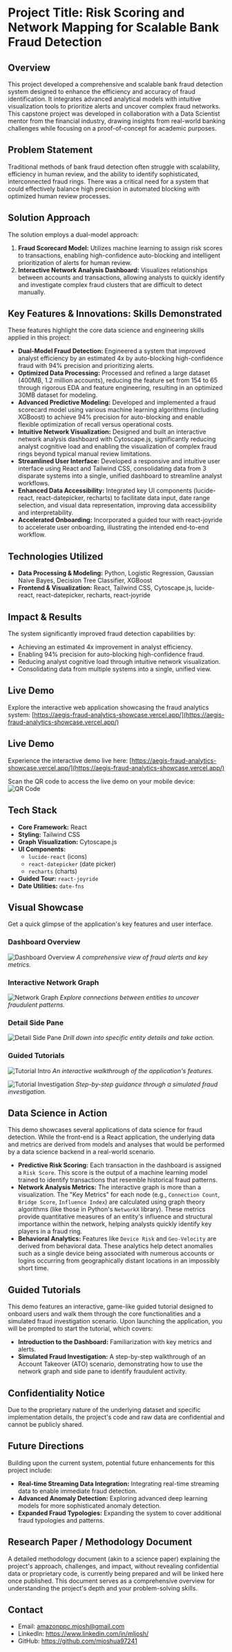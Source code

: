 # Project Title: Risk Scoring and Network Mapping for Scalable Bank Fraud Detection

## Overview
This project developed a comprehensive and scalable bank fraud detection system designed to enhance the efficiency and accuracy of fraud identification. It integrates advanced analytical models with intuitive visualization tools to prioritize alerts and uncover complex fraud networks. This capstone project was developed in collaboration with a Data Scientist mentor from the financial industry, drawing insights from real-world banking challenges while focusing on a proof-of-concept for academic purposes.

## Problem Statement
Traditional methods of bank fraud detection often struggle with scalability, efficiency in human review, and the ability to identify sophisticated, interconnected fraud rings. There was a critical need for a system that could effectively balance high precision in automated blocking with optimized human review processes.

## Solution Approach
The solution employs a dual-model approach:
1.  **Fraud Scorecard Model:** Utilizes machine learning to assign risk scores to transactions, enabling high-confidence auto-blocking and intelligent prioritization of alerts for human review.
2.  **Interactive Network Analysis Dashboard:** Visualizes relationships between accounts and transactions, allowing analysts to quickly identify and investigate complex fraud clusters that are difficult to detect manually.

## Key Features & Innovations: Skills Demonstrated
These features highlight the core data science and engineering skills applied in this project:
*   **Dual-Model Fraud Detection:** Engineered a system that improved analyst efficiency by an estimated 4x by auto-blocking high-confidence fraud with 94% precision and prioritizing alerts.
*   **Optimized Data Processing:** Processed and refined a large dataset (400MB, 1.2 million accounts), reducing the feature set from 154 to 65 through rigorous EDA and feature engineering, resulting in an optimized 30MB dataset for modeling.
*   **Advanced Predictive Modeling:** Developed and implemented a fraud scorecard model using various machine learning algorithms (including XGBoost) to achieve 94% precision for auto-blocking and enable flexible optimization of recall versus operational costs.
*   **Intuitive Network Visualization:** Designed and built an interactive network analysis dashboard with Cytoscape.js, significantly reducing analyst cognitive load and enabling the visualization of complex fraud rings beyond typical manual review limitations.
*   **Streamlined User Interface:** Developed a responsive and intuitive user interface using React and Tailwind CSS, consolidating data from 3 disparate systems into a single, unified dashboard to streamline analyst workflows.
*   **Enhanced Data Accessibility:** Integrated key UI components (lucide-react, react-datepicker, recharts) to facilitate data input, date range selection, and visual data representation, improving data accessibility and interpretability.
*   **Accelerated Onboarding:** Incorporated a guided tour with react-joyride to accelerate user onboarding, illustrating the intended end-to-end workflow.

## Technologies Utilized
*   **Data Processing & Modeling:** Python, Logistic Regression, Gaussian Naive Bayes, Decision Tree Classifier, XGBoost
*   **Frontend & Visualization:** React, Tailwind CSS, Cytoscape.js, lucide-react, react-datepicker, recharts, react-joyride

## Impact & Results
The system significantly improved fraud detection capabilities by:
*   Achieving an estimated 4x improvement in analyst efficiency.
*   Enabling 94% precision for auto-blocking high-confidence fraud.
*   Reducing analyst cognitive load through intuitive network visualization.
*   Consolidating data from multiple systems into a single, unified view.

## Live Demo
Explore the interactive web application showcasing the fraud analytics system:
[https://aegis-fraud-analytics-showcase.vercel.app/](https://aegis-fraud-analytics-showcase.vercel.app/)
## Live Demo

Experience the interactive demo live here: [https://aegis-fraud-analytics-showcase.vercel.app/](https://aegis-fraud-analytics-showcase.vercel.app/)

Scan the QR code to access the live demo on your mobile device:
![QR Code](qr/aegis-fraud-analytics-demo.png)

## Tech Stack

*   **Core Framework:** React
*   **Styling:** Tailwind CSS
*   **Graph Visualization:** Cytoscape.js
*   **UI Components:**
    *   `lucide-react` (icons)
    *   `react-datepicker` (date picker)
    *   `recharts` (charts)
*   **Guided Tour:** `react-joyride`
*   **Date Utilities:** `date-fns`

## Visual Showcase

Get a quick glimpse of the application's key features and user interface.

### Dashboard Overview
![Dashboard Overview](screenshots/Fraud-Transaction-Dashboard.JPG)
*A comprehensive view of fraud alerts and key metrics.*

### Interactive Network Graph
![Network Graph](screenshots/Explore-Graph.JPG)
*Explore connections between entities to uncover fraudulent patterns.*

### Detail Side Pane
![Detail Side Pane](screenshots/Explore-Graph-with-DetailSidePane.JPG)
*Drill down into specific entity details and take action.*

### Guided Tutorials
![Tutorial Intro](screenshots/Introduction-Tutorial.JPG)
*An interactive walkthrough of the application's features.*

![Tutorial Investigation](screenshots/Investigation-Tutorial.JPG)
*Step-by-step guidance through a simulated fraud investigation.*

## Data Science in Action

This demo showcases several applications of data science for fraud detection. While the front-end is a React application, the underlying data and metrics are derived from models and analyses that would be performed by a data science backend in a real-world scenario.

*   **Predictive Risk Scoring:** Each transaction in the dashboard is assigned a `Risk Score`. This score is the output of a machine learning model trained to identify transactions that resemble historical fraud patterns.
*   **Network Analysis Metrics:** The interactive graph is more than a visualization. The "Key Metrics" for each node (e.g., `Connection Count`, `Bridge Score`, `Influence Index`) are calculated using graph theory algorithms (like those in Python's `NetworkX` library). These metrics provide quantitative measures of an entity's influence and structural importance within the network, helping analysts quickly identify key players in a fraud ring.
*   **Behavioral Analytics:** Features like `Device Risk` and `Geo-Velocity` are derived from behavioral data. These analytics help detect anomalies such as a single device being associated with numerous accounts or logins occurring from geographically distant locations in an impossibly short time.

## Guided Tutorials

This demo features an interactive, game-like guided tutorial designed to onboard users and walk them through the core functionalities and a simulated fraud investigation scenario. Upon launching the application, you will be prompted to start the tutorial, which covers:

*   **Introduction to the Dashboard:** Familiarization with key metrics and alerts.
*   **Simulated Fraud Investigation:** A step-by-step walkthrough of an Account Takeover (ATO) scenario, demonstrating how to use the network graph and side pane to identify fraudulent activity.

## Confidentiality Notice
Due to the proprietary nature of the underlying dataset and specific implementation details, the project's code and raw data are confidential and cannot be publicly shared.

## Future Directions

Building upon the current system, potential future enhancements for this project include:

*   **Real-time Streaming Data Integration:** Integrating real-time streaming data to enable immediate fraud detection.
*   **Advanced Anomaly Detection:** Exploring advanced deep learning models for more sophisticated anomaly detection.
*   **Expanded Fraud Typologies:** Expanding the system to cover additional fraud typologies and patterns.

## Research Paper / Methodology Document
A detailed methodology document (akin to a science paper) explaining the project's approach, challenges, and impact, without revealing confidential data or proprietary code, is currently being prepared and will be linked here once published. This document serves as a comprehensive overview for understanding the project's depth and your problem-solving skills.

## Contact
*   Email: amazonppc.mjosh@gmail.com
*   LinkedIn: https://www.linkedin.com/in/mljosh/
*   GitHub: https://github.com/mjoshua97241
